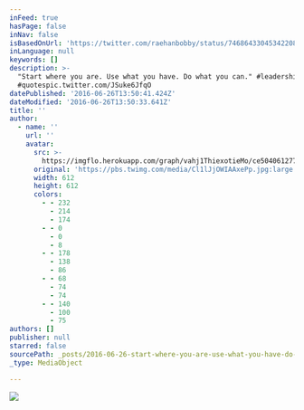 ```yaml
---
inFeed: true
hasPage: false
inNav: false
isBasedOnUrl: 'https://twitter.com/raehanbobby/status/746864330453422080'
inLanguage: null
keywords: []
description: >-
  "Start where you are. Use what you have. Do what you can." #leadership
  #quotespic.twitter.com/JSuke6JfqO
datePublished: '2016-06-26T13:50:41.424Z'
dateModified: '2016-06-26T13:50:33.641Z'
title: ''
author:
  - name: ''
    url: ''
    avatar:
      src: >-
        https://imgflo.herokuapp.com/graph/vahj1ThiexotieMo/ce504061277813677fbf9410e6c5ba1e/noop.jpg?input=https%3A%2F%2Fpbs.twimg.com%2Fmedia%2FCl1lJjOWIAAxePp.jpg%3Alarge
      original: 'https://pbs.twimg.com/media/Cl1lJjOWIAAxePp.jpg:large'
      width: 612
      height: 612
      colors:
        - - 232
          - 214
          - 174
        - - 0
          - 0
          - 8
        - - 178
          - 138
          - 86
        - - 68
          - 74
          - 74
        - - 140
          - 100
          - 75
authors: []
publisher: null
starred: false
sourcePath: _posts/2016-06-26-start-where-you-are-use-what-you-have-do-what-you-can.md
_type: MediaObject

---
```

![](https://imgflo.herokuapp.com/graph/vahj1ThiexotieMo/ce504061277813677fbf9410e6c5ba1e/noop.jpg?input=https%3A%2F%2Fpbs.twimg.com%2Fmedia%2FCl1lJjOWIAAxePp.jpg%3Alarge)